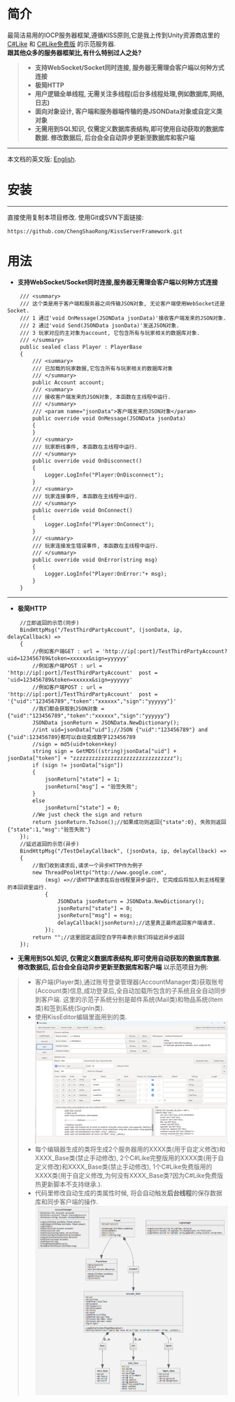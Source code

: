 # 简介
最简洁易用的IOCP服务器框架,遵循KISS原则,它是我上传到Unity资源商店里的[C#Like](https://assetstore.unity.com/packages/tools/integration/c-likefree-hot-update-framework-222880) 和 [C#Like免费版](https://assetstore.unity.com/packages/tools/integration/c-like-hot-update-framework-222256) 的示范服务器.   
**跟其他众多的服务器框架比,有什么特别过人之处?**
> * **支持WebSocket/Socket同时连接, 服务器无需理会客户端以何种方式连接**
> * **极简HTTP**
> * **用户逻辑全单线程, 无需关注多线程(后台多线程处理,例如数据库,网络,日志)**  
> * **面向对象设计, 客户端和服务器端传输的是JSONData对象或自定义类对象**  
> * **无需用到SQL知识, 仅需定义数据库表结构,即可使用自动获取的数据库数据. 修改数据后, 后台会全自动异步更新至数据库和客户端**
***
本文档的英文版: [English](https://github.com/ChengShaoRong/KissServerFramework/). 

# 安装
***
直接使用复制本项目修改. 使用Git或SVN下面链接:   
```
https://github.com/ChengShaoRong/KissServerFramework.git
```

# 用法
* **支持WebSocket/Socket同时连接,服务器无需理会客户端以何种方式连接**
```
    /// <summary>
    /// 这个类是用于客户端和服务器之间传输JSON对象, 无论客户端使用WebSocket还是Socket.
    /// 1 通过'void OnMessage(JSONData jsonData)'接收客户端发来的JSON对象. 
    /// 2 通过'void Send(JSONData jsonData)'发送JSON对象.
    /// 3 玩家对应的主对象为account, 它包含所有与玩家相关的数据库对象.
    /// </summary>
    public sealed class Player : PlayerBase
    {
        /// <summary>
        /// 已加载的玩家数据,它包含所有与玩家相关的数据库对象
        /// </summary>
        public Account account;
        /// <summary>
        /// 接收客户端发来的JSON对象, 本函数在主线程中运行.
        /// </summary>
        /// <param name="jsonData">客户端发来的JSON对象</param>
        public override void OnMessage(JSONData jsonData)
        {
        }
        /// <summary>
        /// 玩家断线事件, 本函数在主线程中运行.
        /// </summary>
        public override void OnDisconnect()
        {
            Logger.LogInfo("Player:OnDisconnect");
        }
        /// <summary>
        /// 玩家连接事件, 本函数在主线程中运行.
        /// </summary>
        public override void OnConnect()
        {
            Logger.LogInfo("Player:OnConnect");
        }
        /// <summary>
        /// 玩家连接发生错误事件, 本函数在主线程中运行.
        /// </summary>
        public override void OnError(string msg)
        {
            Logger.LogInfo("Player:OnError:"+ msg);
        }
    }
```
***

* **极简HTTP**
```
	//立即返回的示范(同步)
	BindHttpMsg("/TestThirdPartyAccount", (jsonData, ip, delayCallback) =>
	{
	    //例如客户端GET : url = 'http://ip[:port]/TestThirdPartyAccount?uid=123456789&token=xxxxxx&sign=yyyyyy'
	    //例如客户端POST : url = 'http://ip[:port]/TestThirdPartyAccount'  post = 'uid=123456789&token=xxxxxx&sign=yyyyyy'
	    //例如客户端POST : url = 'http://ip[:port]/TestThirdPartyAccount'  post = '{"uid":"123456789","token":"xxxxxx","sign":"yyyyyy"}'
	    //我们都会获取到JSON对象 = {"uid":"123456789","token":"xxxxxx","sign":"yyyyyy"}
	    JSONData jsonReturn = JSONData.NewDictionary();
	    //int uid=jsonData["uid"];//JSON {"uid":"123456789"} and {"uid":123456789}都可以自动变成数字123456789
	    //sign = md5(uid+token+key)
	    string sign = GetMD5((string)jsonData["uid"] + jsonData["token"] + "zzzzzzzzzzzzzzzzzzzzzzzzzzzzzzzz");
	    if (sign != jsonData["sign"])
	    {
	        jsonReturn["state"] = 1;
	        jsonReturn["msg"] = "验签失败";
	    }
	    else
	        jsonReturn["state"] = 0;
	    //We just check the sign and return
	    return jsonReturn.ToJson();//如果成功则返回{"state":0}, 失败则返回 {"state":1,"msg":"验签失败"}
	});
	//延迟返回的示范(异步)
	BindHttpMsg("/TestDelayCallback", (jsonData, ip, delayCallback) =>
	{
	    //我们收到请求后,请求一个异步HTTP作为例子
	    new ThreadPoolHttp("http://www.google.com",
	        (msg) =>//该HTTP请求在后台线程里异步运行, 它完成后将加入到主线程里的本回调里运行.
	        {
	            JSONData jsonReturn = JSONData.NewDictionary();
	            jsonReturn["state"] = 0;
	            jsonReturn["msg"] = msg;
	            delayCallback(jsonReturn);//这里真正最终返回客户端请求.
	        });
	    return "";//这里固定返回空白字符串表示我们将延迟异步返回
	});
```


* **无需用到SQL知识, 仅需定义数据库表结构,即可使用自动获取的数据库数据. 修改数据后, 后台会全自动异步更新至数据库和客户端**
以示范项目为例:  
>* 客户端(Player类),通过账号登录管理器(AccountManager类)获取账号(Account类)信息,成功登录后,全自动加载所包含的子系统且全自动同步到客户端. 这里的示范子系统分别是邮件系统(Mail类)和物品系统(Item类)和签到系统(SignIn类).  
>* 使用KissEditor编辑里面用到的类.  
![Image text](https://raw.githubusercontent.com/ChengShaoRong/KissServerFramework/main/image/editor.png)
>* 每个编辑器生成的类将生成2个服务器用的XXXX类(用于自定义修改)和XXXX_Base类(禁止手动修改), 2个C#Like完整版用的XXXX类(用于自定义修改)和XXXX_Base类(禁止手动修改), 1个C#Like免费版用的XXXX类(用于自定义修改,为何没有XXXX_Base类?因为C#Like免费版热更新脚本不支持继承.).  
>* 代码里修改自动生成的类属性时候, 将会自动触发**后台线程**的保存数据库和同步客户端的操作.   
![Image text](https://raw.githubusercontent.com/ChengShaoRong/KissServerFramework/main/image/classDiagram.png)
